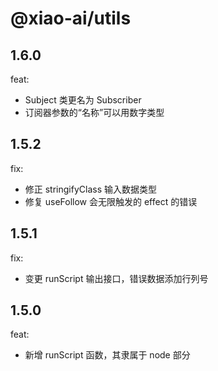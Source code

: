 # @xiao-ai/utils

## 1.6.0

feat:
  - Subject 类更名为 Subscriber
  - 订阅器参数的“名称”可以用数字类型

## 1.5.2

fix:
  - 修正 stringifyClass 输入数据类型
  - 修复 useFollow 会无限触发的 effect 的错误

## 1.5.1

fix:
  - 变更 runScript 输出接口，错误数据添加行列号

## 1.5.0

feat:
  - 新增 runScript 函数，其隶属于 node 部分
